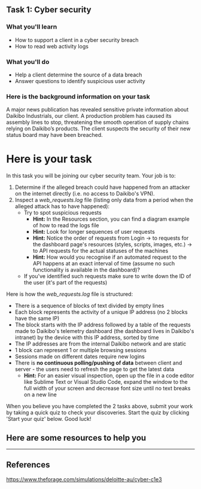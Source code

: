## Task 1: Cyber security

### What you'll learn

- How to support a client in a cyber security breach
- How to read web activity logs

### What you'll do

- Help a client determine the source of a data breach
- Answer questions to identify suspicious user activity

### Here is the background information on your task

A major news publication has revealed sensitive private information about Daikibo Industrials, our client. A production problem has caused its assembly lines to stop, threatening the smooth operation of supply chains relying on Daikibo’s products. The client suspects the security of their new status board may have been breached.

# Here is your task

In this task you will be joining our cyber security team. Your job is to:

1. Determine if the alleged breach could have happened from an attacker on the internet directly (i.e. no access to Daikibo's VPN).
2. Inspect a _web_requests.log_ file (listing only data from a period when the alleged attack has to have happened):
    - Try to spot suspicious requests
        - **Hint:** In the Resources section, you can find a diagram example of how to read the logs file
        - **Hint:** Look for longer sequences of user requests
        - **Hint:** Notice the order of requests from Login → to requests for the dashboard page's resources (styles, scripts, images, etc.) → to API requests for the actual statuses of the machines
        - **Hint:** How would you recognise if an automated request to the API happens at an exact interval of time (assume no such functionality is available in the dashboard)?
    - If you've identified such requests make sure to write down the ID of the user (it's part of the requests)

Here is how the _web_requests.log_ file is structured:

- There is a sequence of blocks of text divided by empty lines
- Each block represents the activity of a unique IP address (no 2 blocks have the same IP)
- The block starts with the IP address followed by a table of the requests made to Daikibo's telemetry dashboard (the dashboard lives in Daikibo's intranet) by the device with this IP address, sorted by time
- The IP addresses are from the internal Daikibo network and are static
- 1 block can represent 1 or multiple browsing sessions
- Sessions made on different dates require new logins
- There is **no continuous polling/pushing of data** between client and server - the users need to refresh the page to get the latest data
    - **Hint:** For an easier visual inspection, open up the file in a code editor like Sublime Text or Visual Studio Code, expand the window to the full width of your screen and decrease font size until no text breaks on a new line

When you believe you have completed the 2 tasks above, submit your work by taking a quick quiz to check your discoveries. Start the quiz by clicking 'Start your quiz' below. Good luck!

## Here are some resources to help you

---

## References

https://www.theforage.com/simulations/deloitte-au/cyber-c1e3